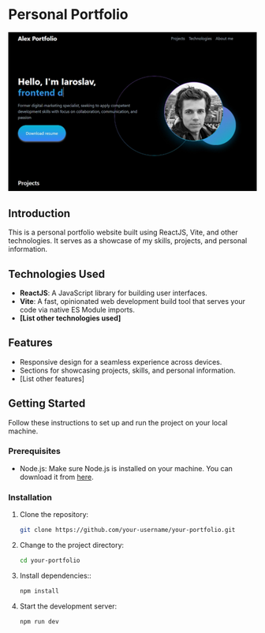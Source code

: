 # Personal Portfolio

![Portfolio Preview](/public/Screenshot%202024-02-01%20024215.png)

## Introduction

This is a personal portfolio website built using ReactJS, Vite, and other technologies. It serves as a showcase of my skills, projects, and personal information.

## Technologies Used

- **ReactJS**: A JavaScript library for building user interfaces.
- **Vite**: A fast, opinionated web development build tool that serves your code via native ES Module imports.
- **[List other technologies used]**

## Features

- Responsive design for a seamless experience across devices.
- Sections for showcasing projects, skills, and personal information.
- [List other features]

## Getting Started

Follow these instructions to set up and run the project on your local machine.

### Prerequisites

- Node.js: Make sure Node.js is installed on your machine. You can download it from [here](https://nodejs.org/).

### Installation

1. Clone the repository:

   ```bash
   git clone https://github.com/your-username/your-portfolio.git

2. Change to the project directory:

   ```bash
   cd your-portfolio


3. Install dependencies::

   ```bash
   npm install

3. Start the development server:

   ```bash
   npm run dev
